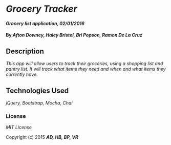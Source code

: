 # _Grocery Tracker_

#### _Grocery list application, 02/01/2016_

#### By _**Afton Downey, Haley Bristol, Bri Popson, Ramon De La Cruz**_

## Description

_This app will allow users to track their groceries, using a shopping list and pantry list. It will track what items they need and when and what items they currently have._

## Technologies Used

_jQuery, Bootstrap, Mocha, Chai_

### License

*MIT License*

Copyright (c) 2015 **_AD, HB, BP, VR_**
